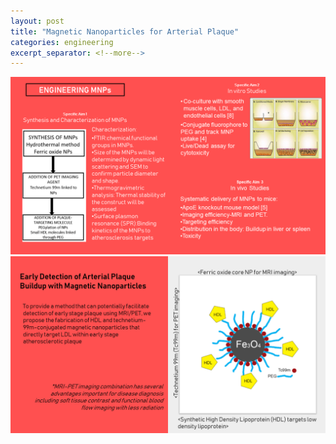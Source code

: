 ```yaml
---
layout: post
title: "Magnetic Nanoparticles for Arterial Plaque"
categories: engineering
excerpt_separator: <!--more-->
---
```

<img src= "/assets/images/nano (1).PNG"/>
<!--more-->
<img src= "/assets/images/nano (2).PNG"/>
